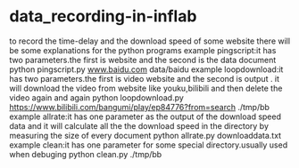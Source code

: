 # data_recording-in-inflab
to record the time-delay and the download speed of some website
there will be some explanations for the python programs
example pingscript:it has two parameters.the first is website and the second is the data document
        python pingscript.py www.baidu.com data/baidu
example loopdownload:it has two parameters.the first is video website and the second is output . it will download the video from website 
                     like youku,bilibili and then delete the video again and again
        python loopdownload.py https://www.bilibili.com/bangumi/play/ep84776?from=search ./tmp/bb
example allrate:it has one parameter as the output of the download speed data and it will calculate all the the download speed 
                in the directory by measuring the size of every document
        python allrate.py downloaddata.txt
example clean:it has one parameter for some special directory.usually used when debuging
        python clean.py ./tmp/bb

